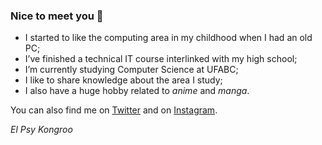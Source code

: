 ### Nice to meet you 👋

<!--
**alessandrojean/alessandrojean** is a ✨ _special_ ✨ repository because its `README.md` (this file) appears on your GitHub profile.

Here are some ideas to get you started:

- 🔭 I’m currently working on ...
- 🌱 I’m currently learning ...
- 👯 I’m looking to collaborate on ...
- 🤔 I’m looking for help with ...
- 💬 Ask me about ...
- 📫 How to reach me: ...
- 😄 Pronouns: ...
- ⚡ Fun fact: ...
-->

- I started to like the computing area in my childhood when I had an old PC;
- I’ve finished a technical IT course interlinked with my high school;
- I’m currently studying Computer Science at UFABC;
- I like to share knowledge about the area I study;
- I also have a huge hobby related to *anime* and *manga*.

You can also find me on [Twitter](https://twitter.com/alessandrojean_)
and on [Instagram](https://instagram.com/alessandrojean).

*El Psy Kongroo*

<!-- I started to have my fascination by the computing area since I was a child,
when I used to have a Windows 98 PC. Since then, I have never stopped.

I have finished a technical IT course that was interlinked with the high school,
and it was there that I met this wonderful thing called *programming*.

At the moment, I am studying Computer Science at the Federal University of ABC (UFABC).

When I have some free time, I always have the habit of expand my knowledge
by programming and creating things that are useful to my routine.

Sharing knowledge is a thing that I like a lot because I feel good by 
helping and teaching people about the area I study.

I also have a huge hobby related to anime and manga.-->
